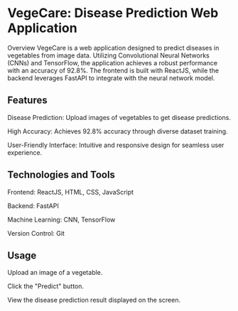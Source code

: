 # VegeCare: Disease Prediction Web Application
Overview
VegeCare is a web application designed to predict diseases in vegetables from image data. Utilizing Convolutional Neural Networks (CNNs) and TensorFlow, the application achieves a robust performance with an accuracy of 92.8%. The frontend is built with ReactJS, while the backend leverages FastAPI to integrate with the neural network model.

## Features
Disease Prediction: Upload images of vegetables to get disease predictions.

High Accuracy: Achieves 92.8% accuracy through diverse dataset training.

User-Friendly Interface: Intuitive and responsive design for seamless user experience.


## Technologies and Tools
Frontend: ReactJS, HTML, CSS, JavaScript

Backend: FastAPI

Machine Learning: CNN, TensorFlow

Version Control: Git


## Usage
Upload an image of a vegetable.

Click the "Predict" button.

View the disease prediction result displayed on the screen.
